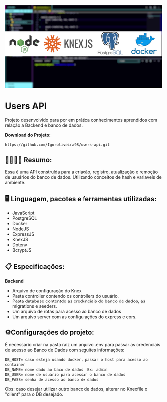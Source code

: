 ![Apresentação do jogo](https://github.com/Igoroliveira98/Igoroliveira98/blob/master/backgrounds/Captura%20de%20tela%20de%202021-04-12%2022-05-20.png)

# Users API 

Projeto desenvolvido para por em prática conhecimentos aprendidos com relação a Backend e banco de dados.
 
**Download do Projeto:** 
```
https://github.com/Igoroliveira98/users-api.git
```


## 🧔🏻👩🏾 Resumo: 

Essa é uma API construída para a criação, registro, atualização e remoção de usuários do banco de dados. Utilizando conceitos de hash e variaveis de ambiente. 

## 🖥 Linguagem, pacotes e ferramentas utilizadas:

- JavaScript
- PostgreSQL
- Docker
- NodeJS
- ExpressJS
- KnexJS
- Dotenv
- BcryptJS


## 📋 Especificações:

**Backend**

- Arquivo de configuração do Knex
- Pasta controller contendo os controllers do usuário. 
- Pasta database contentdo as credenciais do banco de dados, as migrations e seeders.
- Um arquivo de rotas para acesso ao banco de dados
- Um arquivo server com as configurações do express e cors.


## ⚙️Configurações do projeto:

É necessário criar na pasta raiz um arquivo .env para passar as credenciais de acesso ao Banco de Dados com seguites informações:

```
DB_HOST= caso esteja usando docker, passar o host para acesso ao container
DB_NAME= nome dado ao baco de dados. Ex: admin
DB_USER= nome de usuário para acessar o banco de dados
DB_PASS= senha de acesso ao banco de dados
```

Obs: caso desejar utilizar outro banco de dados, alterar no Knexfile o "client" para o DB desejado.
